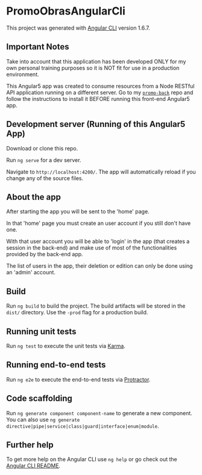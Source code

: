 # PromoObrasAngularCli

This project was generated with [Angular CLI](https://github.com/angular/angular-cli) version 1.6.7.

## Important Notes
Take into account that this application has been developed ONLY for my own personal training purposes so it is NOT fit for use in a production environment.

This Angular5 app was created to consume resources from a Node RESTful API application running on a different server. Go to my [`promo-back`](https://github.com/Albertoatx/promo-back) repo and follow the instructions to install it BEFORE running this front-end Angular5 app.


## Development server (Running of this Angular5 App)
Download or clone this repo.

Run `ng serve` for a dev server. 

Navigate to `http://localhost:4200/`. The app will automatically reload if you change any of the source files.

## About the app
After starting the app you will be sent to the 'home' page. 

In that 'home' page you must create an user account if you still don't have one. 

With that user account you will be able to 'login' in the app (that creates a session in the back-end) and make use of most of the functionalities provided by the back-end app.

The list of users in the app, their deletion or edition can only be done using an 'admin' account.

## Build

Run `ng build` to build the project. The build artifacts will be stored in the `dist/` directory. Use the `-prod` flag for a production build.

## Running unit tests

Run `ng test` to execute the unit tests via [Karma](https://karma-runner.github.io).

## Running end-to-end tests

Run `ng e2e` to execute the end-to-end tests via [Protractor](http://www.protractortest.org/).

## Code scaffolding

Run `ng generate component component-name` to generate a new component. You can also use `ng generate directive|pipe|service|class|guard|interface|enum|module`.

## Further help

To get more help on the Angular CLI use `ng help` or go check out the [Angular CLI README](https://github.com/angular/angular-cli/blob/master/README.md).
